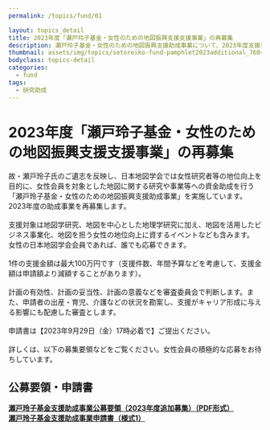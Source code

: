 ```yaml
---
permalink: /topics/fund/01

layout: topics_detail
title: 2023年度「瀬戸玲子基金・女性のための地図振興支援支援事業」の再募集
description: 瀬戸玲子基金・女性のための地図振興支援助成事業について、2023年度支援事業の再募集を行います。
thumbnail: assets/img/topics/setoreiko-fund-pamphlet2023additional_760×520.jpg
bodyclass: topics-detail
categories:
  - fund
tags:
  - 研究助成
---
```


# 2023年度「瀬戸玲子基金・女性のための地図振興支援支援事業」の再募集

故・瀬戸玲子氏のご遺志を反映し、日本地図学会では女性研究者等の地位向上を目的に、女性会員を対象とした地図に関する研究や事業等への資金助成を行う「瀬戸玲子基金・女性のための地図振興支援助成事業」を実施しています。2023年度の助成事業を再募集します。<br><br>
支援対象は地図学研究、地図を中心とした地理学研究に加え、地図を活用したビジネス事業化、地図を担う女性の地位向上に資するイベントなども含みます。 女性の日本地図学会会員であれば、誰でも応募できます。<br><br>
1件の支援金額は最大100万円です（支援件数、年間予算などを考慮して、支援金額は申請額より減額することがあります）。<br><br>
計画の有効性、計画の妥当性、計画の意義などを審査委員会で判断します。また、申請者の出産・育児、介護などの状況を勘案し、支援がキャリア形成に与える影響にも配慮した審査とします。<br><br>
申請書は【2023年9月29日（金）17時必着で】ご提出ください。<br><br>
詳しくは、以下の募集要領などをご覧ください。女性会員の積極的な応募をお待ちしています。<br>

## 公募要領・申請書
**[瀬戸玲子基金支援助成事業公募要領（2023年度追加募集）（PDF形式）](../../archive/file/setoreiko_fund/setoreiko-fund-2023additional.pdf)**<br>
**[瀬戸玲子基金支援助成事業申請書（様式1）](../../archive/file/setoreiko_fund/setoreiko-fund-applocation-form2023.doc)**<br>
